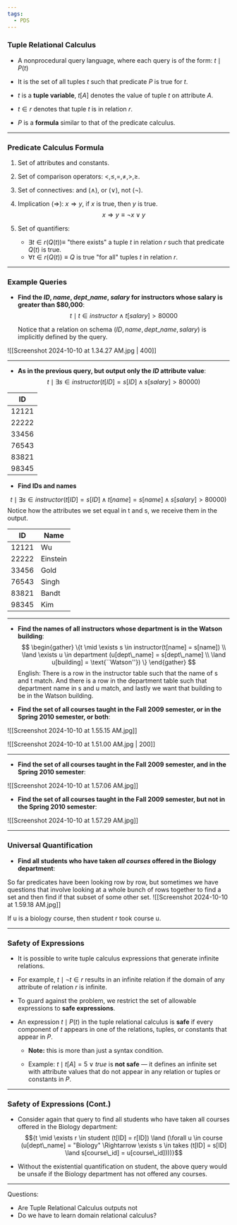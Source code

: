 ```yaml
---
tags:
  - PDS
---
```

### Tuple Relational Calculus

- A nonprocedural query language, where each query is of the form:
  ${t \mid P(t)}$
  
- It is the set of all tuples $t$ such that predicate $P$ is true for $t$.

- $t$ is a **tuple variable**, $t[A]$ denotes the value of tuple $t$ on attribute $A$.

- $t \in r$ denotes that tuple $t$ is in relation $r$.

- $P$ is a **formula** similar to that of the predicate calculus.

---

### Predicate Calculus Formula

1. Set of attributes and constants.
2. Set of comparison operators: $<, \leq, =, \neq, >, \geq$.
3. Set of connectives: and ($\land$), or ($\lor$), not ($\neg$).
4. Implication ($\Rightarrow$): $x \Rightarrow y$, if $x$ is true, then $y$ is true.
   $$x \Rightarrow y \equiv \neg x \lor y$$

5. Set of quantifiers:
   - $\exists t \in r(Q(t)) \equiv$ "there exists" a tuple $t$ in relation $r$ such that predicate $Q(t)$ is true.
   - $\forall t \in r(Q(t)) \equiv Q$ is true "for all" tuples $t$ in relation $r$.

---

### Example Queries

- **Find the $ID$, $name$, $dept\_name$, $salary$ for instructors whose salary is greater than \$80,000**:
  $${t \mid t \in instructor \land t[salary] > 80000}$$

  Notice that a relation on schema $(ID, name, dept\_name, salary)$ is implicitly defined by the query.

![[Screenshot 2024-10-10 at 1.34.27 AM.jpg | 400]]

---

- **As in the previous query, but output only the $ID$ attribute value**:
  $${t \mid \exists s \in instructor (t[ID] = s[ID] \land s[salary] > 80000)}$$

| ID    |
| ----- |
| 12121 |
| 22222 |
| 33456 |
| 76543 |
| 83821 |
| 98345 |
- **Find IDs and names**

$$
{t \mid \exists s \in instructor (t[ID] = s[ID] \land t[name] = s[name]  \land s[salary] > 80000)}
$$
Notice how the attributes we set equal in t and s, we receive them in the output.

| ID    | Name     |
| ----- | -------- |
| 12121 | Wu       |
| 22222 | Einstein |
| 33456 | Gold     |
| 76543 | Singh    |
| 83821 | Bandt    |
| 98345 | Kim      |

---

- **Find the names of all instructors whose department is in the Watson building**:
$$
\begin{gather}
\{t \mid \exists s \in instructor(t[name] = s[name]) \\
\land \exists u \in department (u[dept\_name] = s[dept\_name] \\
\land u[building] = \text{``Watson''}) \}
\end{gather}
$$
English: There is a row in the instructor table such that the name of s and t match. And there is a row in the department table such that department name in s and u match, and lastly we want that building to be in the Watson building.

- **Find the set of all courses taught in the Fall 2009 semester, or in the Spring 2010 semester, or both**:

![[Screenshot 2024-10-10 at 1.55.15 AM.jpg]]

![[Screenshot 2024-10-10 at 1.51.00 AM.jpg | 200]]

---

- **Find the set of all courses taught in the Fall 2009 semester, and in the Spring 2010 semester**:

![[Screenshot 2024-10-10 at 1.57.06 AM.jpg]]

- **Find the set of all courses taught in the Fall 2009 semester, but not in the Spring 2010 semester**:

![[Screenshot 2024-10-10 at 1.57.29 AM.jpg]]

---

### Universal Quantification

- **Find all students who have taken *all courses* offered in the Biology department**:

So far predicates have been looking row by row, but sometimes we have questions that involve looking at a whole bunch of rows together to find a set and then find if that subset of some other set.
  ![[Screenshot 2024-10-10 at 1.59.18 AM.jpg]]

If u is a biology course, then student r took course u.

---

### Safety of Expressions

- It is possible to write tuple calculus expressions that generate infinite relations.

- For example, ${t \mid \neg t \in r}$ results in an infinite relation if the domain of any attribute of relation $r$ is infinite.

- To guard against the problem, we restrict the set of allowable expressions to **safe expressions**.

- An expression ${t \mid P(t)}$ in the tuple relational calculus is **safe** if every component of $t$ appears in one of the relations, tuples, or constants that appear in $P$.

  - **Note:** this is more than just a syntax condition.

  - Example: ${t \mid t[A] = 5 \lor true}$ is **not safe** — it defines an infinite set with attribute values that do not appear in any relation or tuples or constants in $P$.

---

### Safety of Expressions (Cont.)

- Consider again that query to find all students who have taken all courses offered in the Biology department:
  $${t \mid \exists r \in student (t[ID] = r[ID]) \land (\forall u \in course (u[dept\_name] = "Biology" \Rightarrow \exists s \in takes (t[ID] = s[ID] \land s[course\_id] = u[course\_id])))}$$

- Without the existential quantification on student, the above query would be unsafe if the Biology department has not offered any courses.

---

Questions:
- Are Tuple Relational Calculus outputs not 
- Do we have to learn domain relational calculus?